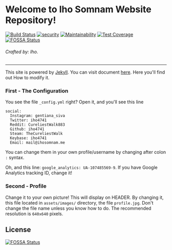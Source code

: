 # Welcome to Iho Somnam Website Repository!
[![Build Status](https://travis-ci.com/iho4741/jekyll-web-w3.svg?token=dzmyptNDsvqSxdwzfRTC&branch=master)](https://travis-ci.com/iho4741/jekyll-web-w3)
[![security](https://hakiri.io/github/iho4741/jekyll-web-w3/master.svg)](https://hakiri.io/github/iho4741/jekyll-web-w3/master)
[![Maintainability](https://api.codeclimate.com/v1/badges/32bcfee22d3d08baa6e4/maintainability)](https://codeclimate.com/github/iho4741/jekyll-web-w3/maintainability)
[![Test Coverage](https://api.codeclimate.com/v1/badges/32bcfee22d3d08baa6e4/test_coverage)](https://codeclimate.com/github/iho4741/jekyll-web-w3/test_coverage)
[![FOSSA Status](https://app.fossa.io/api/projects/git%2Bgithub.com%2Fiho4741%2Fjekyll-web-w3.svg?type=shield)](https://app.fossa.io/projects/git%2Bgithub.com%2Fiho4741%2Fjekyll-web-w3?ref=badge_shield)
###### Crafted by: Iho.
---
This site is powered by [Jekyll](https://jekyllrb.com). You can visit document [here](https://jekyllrb.com/docs/home/). Here you'll find out How to modify it.

### First - The Configuration

You see the file `_config.yml` right? Open it, and you'll see this line
```
social:
  Instagram: gentiana_siva
  Twitter: iho4741
  Reddit: CureliestWalk883
  Github: iho4741
  Steam: TheCureliestWalk
  Keybase: iho4741
  Email: mail@ihosomnam.me

```
You can change them in your own profile/username by changing after colon `:` syntax.

Oh, and this line: `google_analytics: UA-107485569-9`. If you have Google Analytics tracking ID, change it!

### Second - Profile

Change it to your own picture! This will display on HEADER. By changing it, this file located in `assets/images/` directory, the file `profile.jpg`. Don't change the file name unless you know how to do. The recommended resolution is `640x640` pixels.


## License
[![FOSSA Status](https://app.fossa.io/api/projects/git%2Bgithub.com%2Fiho4741%2Fjekyll-web-w3.svg?type=large)](https://app.fossa.io/projects/git%2Bgithub.com%2Fiho4741%2Fjekyll-web-w3?ref=badge_large)